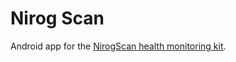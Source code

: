 # Nirog Scan
Android app for the [NirogScan health monitoring kit](https://github.com/sripad96/NIrog_kit).
